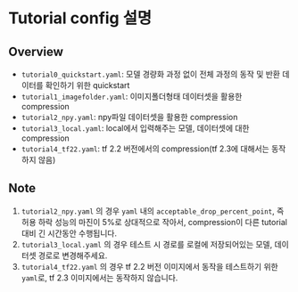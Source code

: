 # Tutorial config 설명

## Overview

- `tutorial0_quickstart.yaml`: 모델 경량화 과정 없이 전체 과정의 동작 및 반환 데이터를 확인하기 위한 quickstart
- `tutorial1_imagefolder.yaml`: 이미지폴더형태 데이터셋을 활용한 compression
- `tutorial2_npy.yaml`: npy파일 데이터셋을 활용한 compression
- `tutorial3_local.yaml`: local에서 입력해주는 모델, 데이터셋에 대한 compression
- `tutorial4_tf22.yaml`: tf 2.2 버전에서의 compression(tf 2.3에 대해서는 동작하지 않음)

## Note

1. `tutorial2_npy.yaml` 의 경우 `yaml` 내의 `acceptable_drop_percent_point`, 즉 허용 하락 성능의 마진이 5%로 상대적으로 작아서, compression이 다른 tutorial 대비 긴 시간동안 수행됩니다.
2. `tutorial3_local.yaml` 의 경우 테스트 시 경로를 로컬에 저장되어있는 모델, 데이터셋 경로로 변경해주세요.
3. `tutorial4_tf22.yaml` 의 경우 tf 2.2 버전 이미지에서 동작을 테스트하기 위한 `yaml`로, tf 2.3 이미지에서는 동작하지 않습니다.
